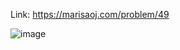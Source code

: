 Link: https://marisaoj.com/problem/49

![image](https://github.com/user-attachments/assets/dba3bbfd-97ef-4896-9705-0d60a2913d3f)

